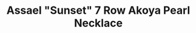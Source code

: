 ---
title: Assael "Sunset" 7 Row Akoya Pearl Necklace
description: |
  Assael Sunset 7 Row Akoya Cultured Pearl Necklace with Diamond pave spheres placed intermittently.
specs: |
  570 Japanese Akoya Cultured Pearls, 6 - 8 1/2mm. Diamond pave spheres, 3.52 ctw. 18K Yellow Gold Clasp.
images:
  - assael-sunset-7-row-akoya-pearl-necklace.jpg
category: Essentials
tags:
  - necklaces
---
